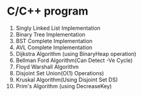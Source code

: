# C/C++ program 
1) Singly Linked List Implementation
2) Binary Tree Implementation
3) BST Complete Implementation
4) AVL Complete Implementation
5) Dijkstra Algorithm (using BinaryHeap operation)
6) Bellman Ford Algorithm(Can Detect -Ve Cycle)
7) Floyd Warshall Algorithm 
8) Disjoint Set Union(O(1) Operations)
9) Kruskal Algorithm(Using Disjoint Set DS) 
10) Prim's Algorithm (using DecreaseKey)
